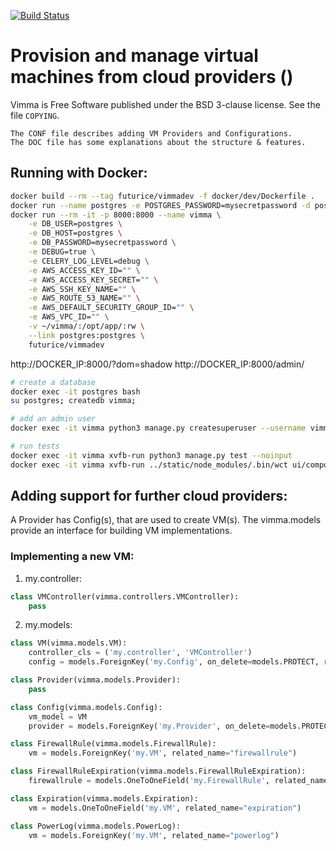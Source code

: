 [![Build Status](https://travis-ci.org/futurice/vimma2.svg?branch=master)](https://travis-ci.org/futurice/vimma2)

# Provision and manage virtual machines from cloud providers ()

Vimma is Free Software published under the BSD 3-clause license.
See the file `COPYING`.

```
The CONF file describes adding VM Providers and Configurations.
The DOC file has some explanations about the structure & features.
```

## Running with Docker:

```bash
docker build --rm --tag futurice/vimmadev -f docker/dev/Dockerfile .
docker run --name postgres -e POSTGRES_PASSWORD=mysecretpassword -d postgres
docker run --rm -it -p 8000:8000 --name vimma \
    -e DB_USER=postgres \
    -e DB_HOST=postgres \
    -e DB_PASSWORD=mysecretpassword \
    -e DEBUG=true \
    -e CELERY_LOG_LEVEL=debug \
    -e AWS_ACCESS_KEY_ID="" \
    -e AWS_ACCESS_KEY_SECRET="" \
    -e AWS_SSH_KEY_NAME="" \
    -e AWS_ROUTE_53_NAME="" \
    -e AWS_DEFAULT_SECURITY_GROUP_ID="" \
    -e AWS_VPC_ID="" \
    -v ~/vimma/:/opt/app/:rw \
    --link postgres:postgres \
    futurice/vimmadev
```
http://DOCKER_IP:8000/?dom=shadow
http://DOCKER_IP:8000/admin/

```bash
# create a database
docker exec -it postgres bash
su postgres; createdb vimma;

# add an admin user
docker exec -it vimma python3 manage.py createsuperuser --username vimma --email vimma@company.com

# run tests
docker exec -it vimma xvfb-run python3 manage.py test --noinput
docker exec -it vimma xvfb-run ../static/node_modules/.bin/wct ui/components/test/
```

## Adding support for further cloud providers:

A Provider has Config(s), that are used to create VM(s).
The vimma.models provide an interface for building VM implementations.

### Implementing a new VM:

1) my.controller:
```python
class VMController(vimma.controllers.VMController):
    pass
```

2) my.models:
```python
class VM(vimma.models.VM):
    controller_cls = ('my.controller', 'VMController')
    config = models.ForeignKey('my.Config', on_delete=models.PROTECT, related_name="vm")

class Provider(vimma.models.Provider):
    pass

class Config(vimma.models.Config):
    vm_model = VM
    provider = models.ForeignKey('my.Provider', on_delete=models.PROTECT, related_name="config")

class FirewallRule(vimma.models.FirewallRule):
    vm = models.ForeignKey('my.VM', related_name="firewallrule")

class FirewallRuleExpiration(vimma.models.FirewallRuleExpiration):
    firewallrule = models.OneToOneField('my.FirewallRule', related_name="expiration")

class Expiration(vimma.models.Expiration):
    vm = models.OneToOneField('my.VM', related_name="expiration")

class PowerLog(vimma.models.PowerLog):
    vm = models.ForeignKey('my.VM', related_name="powerlog")
```

